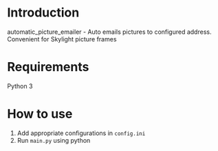 # Introduction
automatic_picture_emailer - Auto emails pictures to configured address. Convenient for Skylight picture frames

# Requirements
Python 3

# How to use
1. Add appropriate configurations in ```config.ini```
2. Run ```main.py``` using python
